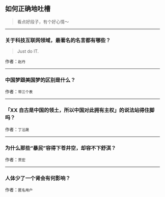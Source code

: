 ## 如何正确地吐槽

> 看点好段子，有个好心情～


 
---

### 关于科技互联网领域，最著名的名言都有哪些？

> Just do IT.


作者：`赵丹`

---

### 中国梦跟美国梦的区别是什么？

> 


作者：`带三个表`

---

### 「XX 自古是中国的领土，所以中国对此拥有主权」的说法站得住脚吗？

> 


作者：`丁沄晟`

---

### 为什么那些“暴民”容得下苍井空，却容不下舒淇？

> 


作者：`贾宏`

---

### 人体少了一个肾会有何影响？

> 


作者：`匿名用户`